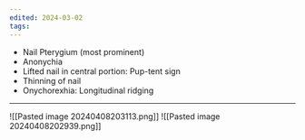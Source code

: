 ```yaml
---
edited: 2024-03-02
tags:
---
```

- Nail Pterygium (most prominent)
- Anonychia 
- Lifted nail in central portion: Pup-tent sign
- Thinning of nail 
- Onychorexhia: Longitudinal ridging

---
![[Pasted image 20240408203113.png]]
![[Pasted image 20240408202939.png]]